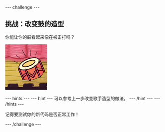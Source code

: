 --- challenge ---

## 挑战：改变鼓的造型

你能让你的鼓看起来像在被击打吗？

![截屏](images/band-drum-final.png)

--- hints --- --- hint --- 可以参考上一步改变歌手造型的做法。 --- /hint --- --- /hints ---

记得要测试你的新代码是否正常工作！

--- /challenge ---
